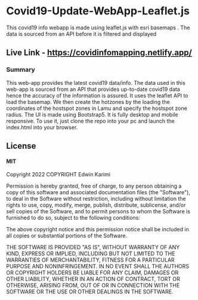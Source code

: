 # Covid19-Update-WebApp-Leaflet.js
This covid19 info webapp is made using leaflet.js with esri basemaps . The data is sourced from an API before it is filtered and displayed

## Live  Link - https://covidinfomapping.netlify.app/

### Summary

This web-app provides the latest covid19 data/info. The data used in this web-app is sourced from an API that provides up-to-date covid19 data hence the accuracy of the information is assured.
It uses the leaflet API to load the basemap. We then create the hotzones by the loading the coordinates of the hostspot zones in Lamu and specify the hostspot zone radius.
The UI is made using Bootstrap5. It is fully desktop and mobile responsive.
To use it, just clone the repo into your pc and launch the index.html into your browser.

## License

#### MIT
Copyright 2022 COPYRIGHT Edwin Karimi

Permission is hereby granted, free of charge, to any person obtaining a copy of this software and associated documentation files (the "Software"), to deal in the Software without restriction, including without limitation the rights to use, copy, modify, merge, publish, distribute, sublicense, and/or sell copies of the Software, and to permit persons to whom the Software is furnished to do so, subject to the following conditions:

The above copyright notice and this permission notice shall be included in all copies or substantial portions of the Software.

THE SOFTWARE IS PROVIDED "AS IS", WITHOUT WARRANTY OF ANY KIND, EXPRESS OR IMPLIED, INCLUDING BUT NOT LIMITED TO THE WARRANTIES OF MERCHANTABILITY, FITNESS FOR A PARTICULAR PURPOSE AND NONINFRINGEMENT. IN NO EVENT SHALL THE AUTHORS OR COPYRIGHT HOLDERS BE LIABLE FOR ANY CLAIM, DAMAGES OR OTHER LIABILITY, WHETHER IN AN ACTION OF CONTRACT, TORT OR OTHERWISE, ARISING FROM, OUT OF OR IN CONNECTION WITH THE SOFTWARE OR THE USE OR OTHER DEALINGS IN THE SOFTWARE.

